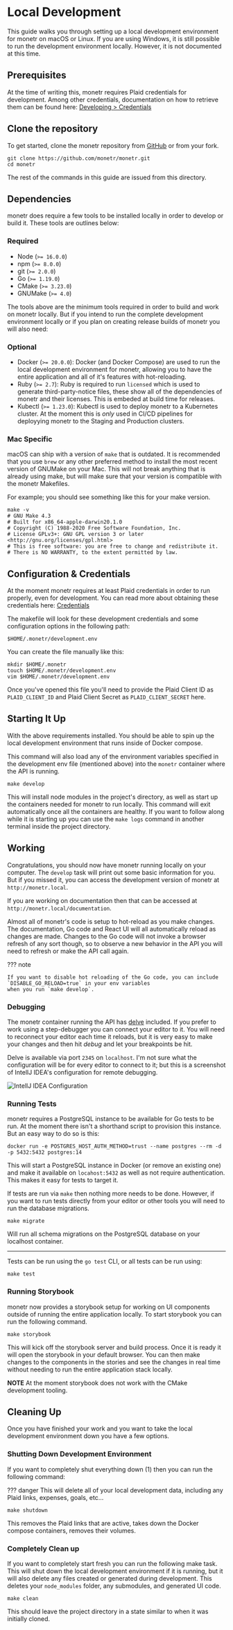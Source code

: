 # Local Development

This guide walks you through setting up a local development environment for monetr on macOS or Linux. If you are using
Windows, it is still possible to run the development environment locally. However, it is not documented at this time.

## Prerequisites

At the time of writing this, monetr requires Plaid credentials for development. Among other credentials, documentation
on how to retrieve them can be found here: [Developing > Credentials](credentials.md)

## Clone the repository

To get started, clone the monetr repository from [GitHub](https://github.com/monetr/monetr) or from your fork.

```shell title="Shell"
git clone https://github.com/monetr/monetr.git
cd monetr
```

The rest of the commands in this guide are issued from this directory.

## Dependencies

monetr does require a few tools to be installed locally in order to develop or build it. These tools are outlines below:

### Required

- Node (`>= 16.0.0`)
- npm (`>= 8.0.0`)
- git (`>= 2.0.0`)
- Go (`>= 1.19.0`)
- CMake (`>= 3.23.0`)
- GNUMake (`>= 4.0`)

The tools above are the minimum tools required in order to build and work on monetr locally. But if you intend to run
the complete development environment locally or if you plan on creating release builds of monetr you will also need:

### Optional

- Docker (`>= 20.0.0`): Docker (and Docker Compose) are used to run the local development environment for monetr,
  allowing you to have the entire application and all of it's features with hot-reloading.
- Ruby (`>= 2.7`): Ruby is required to run `licensed` which is used to generate third-party-notice files, these show all
  of the dependencies of monetr and their licenses. This is embeded at build time for releases.
- Kubectl (`>= 1.23.0`): Kubectl is used to deploy monetr to a Kubernetes cluster. At the moment this is _only_ used in
  CI/CD pipelines for deployying monetr to the Staging and Production clusters.

### Mac Specific

macOS can ship with a version of `make` that is outdated. It is recommended that you use `brew` or any other preferred
method to install the most recent version of GNUMake on your Mac. This will not break anything that is already using
make, but will make sure that your version is compatible with the monetr Makefiles.

For example; you should see something like this for your make version.

```shell title="Shell"
make -v
# GNU Make 4.3
# Built for x86_64-apple-darwin20.1.0
# Copyright (C) 1988-2020 Free Software Foundation, Inc.
# License GPLv3+: GNU GPL version 3 or later <http://gnu.org/licenses/gpl.html>
# This is free software: you are free to change and redistribute it.
# There is NO WARRANTY, to the extent permitted by law.
```

## Configuration & Credentials

At the moment monetr requires at least Plaid credentials in order to run properly, even for development. You can read
more about obtaining these credentials here: [Credentials](credentials.md)

The makefile will look for these development credentials and some configuration options in the following path:

```shell title="monetr development env file"
$HOME/.monetr/development.env
```

You can create the file manually like this:

```shell title="Manually creating the development env file"
mkdir $HOME/.monetr
touch $HOME/.monetr/development.env
vim $HOME/.monetr/development.env
```

Once you've opened this file you'll need to provide the Plaid Client ID as `PLAID_CLIENT_ID` and Plaid Client Secret as
`PLAID_CLIENT_SECRET` here.

## Starting It Up

With the above requirements installed. You should be able to spin up the local development environment that runs inside
of Docker compose.

This command will also load any of the environment variables specified in the development env file (mentioned above)
into the `monetr` container where the API is running.

```shell title="Shell"
make develop
```

This will install node modules in the project's directory, as well as start up the containers needed for monetr to run
locally. This command will exit automatically once all the containers are healthy. If you want to follow along while it
is starting up you can use the `make logs` command in another terminal inside the project directory.

## Working

Congratulations, you should now have monetr running locally on your computer. The `develop` task will print out some
basic information for you. But if you missed it, you can access the development version of monetr at `http://monetr.local`.

If you are working on documentation then that can be accessed at `http://monetr.local/documentation`.

Almost all of monetr's code is setup to hot-reload as you make changes. The documentation, Go code and React UI will all
automatically reload as changes are made. Changes to the Go code will not invoke a browser refresh of any sort though,
so to observe a new behavior in the API you will need to refresh or make the API call again.

??? note

    If you want to disable hot reloading of the Go code, you can include `DISABLE_GO_RELOAD=true` in your env variables
    when you run `make develop`.

### Debugging

The monetr container running the API has [delve](https://github.com/go-delve/delve) included. If you prefer to work
using a step-debugger you can connect your editor to it. You will need to reconnect your editor each time it reloads,
but it is very easy to make your changes and then hit _debug_ and let your breakpoints be hit.

Delve is available via port `2345` on `localhost`. I'm not sure what the configuration will be for every editor to
connect to it; but this is a screenshot of IntellJ IDEA's configuration for remote debugging.

![IntellJ IDEA Configuration](assets/IntellJ_IDEA_Go_Debugging.png)

### Running Tests

monetr requires a PostgreSQL instance to be available for Go tests to be run. At the moment there isn't a shorthand
script to provision this instance. But an easy way to do so is this:

```shell title="Shell"
docker run -e POSTGRES_HOST_AUTH_METHOD=trust --name postgres --rm -d -p 5432:5432 postgres:14
```

This will start a PostgreSQL instance in Docker (or remove an existing one) and make it available on `locahost:5432` as
well as not require authentication. This makes it easy for tests to target it.

If tests are run via `make` then nothing more needs to be done. However, if you want to run tests directly from your
editor or other tools you will need to run the database migrations.

```shell title="Shell"
make migrate
```

Will run all schema migrations on the PostgreSQL database on your localhost container.

---

Tests can be run using the `go test` CLI, or all tests can be run using:

```shell title="Shell"
make test
```

### Running Storybook

monetr now provides a storybook setup for working on UI components outside of running the entire application locally. To
start storybook you can run the following command.

```shell title="Shell"
make storybook
```

This will kick off the storybook server and build process. Once it is ready it will open the storybook in your default
browser. You can then make changes to the components in the stories and see the changes in real time without needing to
run the entire application stack locally.

**NOTE** At the moment storybook does not work with the CMake development tooling.

## Cleaning Up

Once you have finished your work and you want to take the local development environment down you have a few options.

### Shutting Down Development Environment

If you want to completely shut everything down (1) then you can run the following command:

??? danger
    This will delete all of your local development data, including any Plaid links, expenses, goals, etc...

```shell title="Shell"
make shutdown
```

This removes the Plaid links that are active, takes down the Docker compose containers, removes their volumes.

### Completely Clean up

If you want to completely start fresh you can run the following make task. This will shut down the local development
environment if it is running, but it will also delete any files created or generated during development. This deletes
your `node_modules` folder, any submodules, and generated UI code.

```shell title="Shell"
make clean
```

This should leave the project directory in a state similar to when it was initially cloned.
